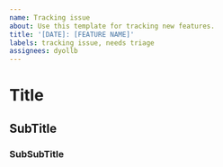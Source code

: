 ```yaml
---
name: Tracking issue
about: Use this template for tracking new features.
title: '[DATE]: [FEATURE NAME]'
labels: tracking issue, needs triage
assignees: dyollb
---
```


# Title

## SubTitle

### SubSubTitle
